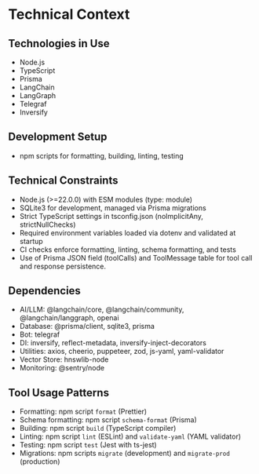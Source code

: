 # Technical Context

## Technologies in Use
- Node.js
- TypeScript
- Prisma
- LangChain
- LangGraph
- Telegraf
- Inversify

## Development Setup
- npm scripts for formatting, building, linting, testing

## Technical Constraints
- Node.js (>=22.0.0) with ESM modules (type: module)
- SQLite3 for development, managed via Prisma migrations
- Strict TypeScript settings in tsconfig.json (noImplicitAny, strictNullChecks)
- Required environment variables loaded via dotenv and validated at startup
- CI checks enforce formatting, linting, schema formatting, and tests
- Use of Prisma JSON field (toolCalls) and ToolMessage table for tool call and response persistence.

## Dependencies
- AI/LLM: @langchain/core, @langchain/community, @langchain/langgraph, openai
- Database: @prisma/client, sqlite3, prisma
- Bot: telegraf
- DI: inversify, reflect-metadata, inversify-inject-decorators
- Utilities: axios, cheerio, puppeteer, zod, js-yaml, yaml-validator
- Vector Store: hnswlib-node
- Monitoring: @sentry/node

## Tool Usage Patterns
- Formatting: npm script `format` (Prettier)
- Schema formatting: npm script `schema-format` (Prisma)
- Building: npm script `build` (TypeScript compiler)
- Linting: npm script `lint` (ESLint) and `validate-yaml` (YAML validator)
- Testing: npm script `test` (Jest with ts-jest)
- Migrations: npm scripts `migrate` (development) and `migrate-prod` (production) 